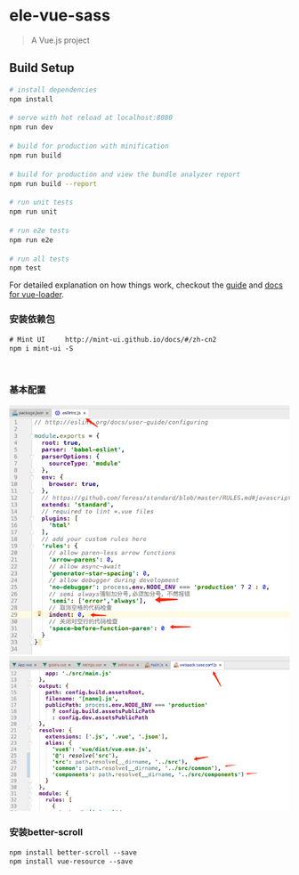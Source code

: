 # ele-vue-sass

> A Vue.js project

## Build Setup

``` bash
# install dependencies
npm install

# serve with hot reload at localhost:8080
npm run dev

# build for production with minification
npm run build

# build for production and view the bundle analyzer report
npm run build --report

# run unit tests
npm run unit

# run e2e tests
npm run e2e

# run all tests
npm test
```

For detailed explanation on how things work, checkout the [guide](http://vuejs-templates.github.io/webpack/) and [docs for vue-loader](http://vuejs.github.io/vue-loader).


### 安装依赖包
```
# Mint UI     http://mint-ui.github.io/docs/#/zh-cn2
npm i mint-ui -S



```

### 基本配置
![1](images/1.png)
![2](images/2.png)

### 安装better-scroll
```
npm install better-scroll --save
npm install vue-resource --save
```

